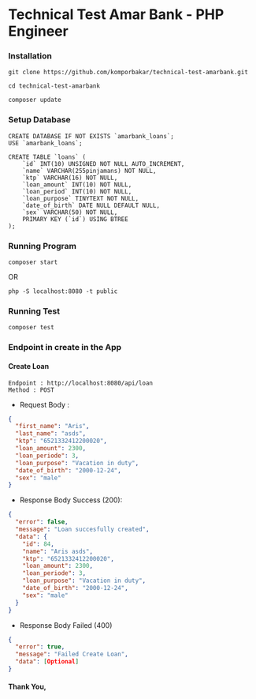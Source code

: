 # Technical Test Amar Bank - PHP Engineer

### Installation

```
git clone https://github.com/komporbakar/technical-test-amarbank.git
```

```
cd technical-test-amarbank
```

```
composer update
```

### Setup Database

```raw
CREATE DATABASE IF NOT EXISTS `amarbank_loans`;
USE `amarbank_loans`;

CREATE TABLE `loans` (
    `id` INT(10) UNSIGNED NOT NULL AUTO_INCREMENT,
    `name` VARCHAR(255pinjamans) NOT NULL,
    `ktp` VARCHAR(16) NOT NULL,
    `loan_amount` INT(10) NOT NULL,
    `loan_period` INT(10) NOT NULL,
    `loan_purpose` TINYTEXT NOT NULL,
    `date_of_birth` DATE NULL DEFAULT NULL,
    `sex` VARCHAR(50) NOT NULL,
    PRIMARY KEY (`id`) USING BTREE
);
```

### Running Program

```
composer start
```

OR

```
php -S localhost:8080 -t public
```

### Running Test

```
composer test
```

### Endpoint in create in the App

#### Create Loan

```
Endpoint : http://localhost:8080/api/loan
Method : POST
```

- Request Body :

```json
{
  "first_name": "Aris",
  "last_name": "asds",
  "ktp": "6521332412200020",
  "loan_amount": 2300,
  "loan_periode": 3,
  "loan_purpose": "Vacation in duty",
  "date_of_birth": "2000-12-24",
  "sex": "male"
}
```

- Response Body Success (200):

```json
{
  "error": false,
  "message": "Loan succesfully created",
  "data": {
    "id": 84,
    "name": "Aris asds",
    "ktp": "6521332412200020",
    "loan_amount": 2300,
    "loan_periode": 3,
    "loan_purpose": "Vacation in duty",
    "date_of_birth": "2000-12-24",
    "sex": "male"
  }
}
```

- Response Body Failed (400)

```json
{
  "error": true,
  "message": "Failed Create Loan",
  "data": [Optional]
}
```

#### Thank You,
